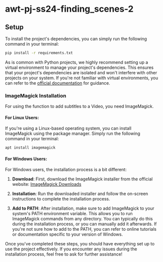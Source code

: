 # awt-pj-ss24-finding_scenes-2

## Setup

To install the project's dependencies, you can simply run the following command in your terminal:

```bash
pip install -r requirements.txt
```

As is common with Python projects, we highly recommend setting up a virtual environment to manage your project's dependencies. This ensures that your project's dependencies are isolated and won't interfere with other projects on your system. If you're not familiar with virtual environments, you can refer to the [official documentation](https://docs.python.org/3/library/venv.html) for guidance.

### ImageMagick Installation

For using the function to add subtitles to a Video, you need ImageMagick.


#### For Linux Users:

If you're using a Linux-based operating system, you can install ImageMagick using the package manager. Simply run the following command in your terminal:

```bash
apt install imagemagick
```

#### For Windows Users:

For Windows users, the installation process is a bit different:

1. **Download**: First, download the ImageMagick installer from the official website: [ImageMagick Downloads](https://imagemagick.org/script/download.php)

2. **Installation**: Run the downloaded installer and follow the on-screen instructions to complete the installation process.

3. **Add to PATH**: After installation, make sure to add ImageMagick to your system's PATH environment variable. This allows you to run ImageMagick commands from any directory. You can typically do this during the installation process, or you can manually add it afterwards. If you're not sure how to add to the PATH, you can refer to online tutorials or documentation specific to your version of Windows.

Once you've completed these steps, you should have everything set up to use the project effectively. If you encounter any issues during the installation process, feel free to ask for further assistance!